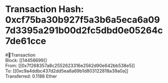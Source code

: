 
Transaction Hash: 0xcf75ba30b927f5a3b6a5eca6a097d3395a291b00d2fc5dbd0e05264c7de61cce
====================================================================================
  
#💸Transaction  
Block: [[14456699]]  
From: [[0x7f268357a8c2552623316e2562d90e642bb538e5]]  
To: [[0xc9a4ddbc437d2dd5ea8a69b1d803122818a39a0a]]  
Transferred: 0.1188 Ether